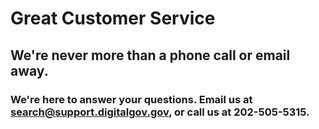# Great Customer Service

## We're never more than a phone call or email away.

### We're here to answer your questions. Email us at <search@support.digitalgov.gov>, or call us at 202-505-5315.